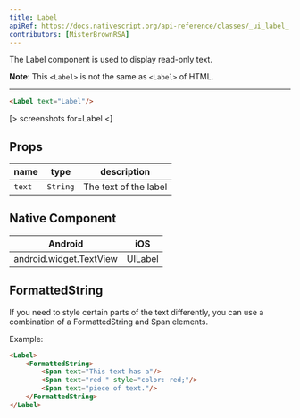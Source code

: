 ```yaml
---
title: Label
apiRef: https://docs.nativescript.org/api-reference/classes/_ui_label_.label
contributors: [MisterBrownRSA]
---
```


The Label component is used to display read-only text.

**Note**: This `<Label>` is not the same as `<Label>` of HTML.

---

```html
<Label text="Label"/>
```

[> screenshots for=Label <]

## Props

| name | type | description |
|------|------|-------------|
| `text` | `String` | The text of the label

## Native Component

| Android | iOS |
|---------|-----|
| android.widget.TextView | UILabel

## FormattedString

If you need to style certain parts of the text differently, you can use a combination of a FormattedString and Span elements.

Example:
```html
<Label>
    <FormattedString>
        <Span text="This text has a"/>
        <Span text="red " style="color: red;"/>
        <Span text="piece of text."/>
    </FormattedString>
</Label>
```